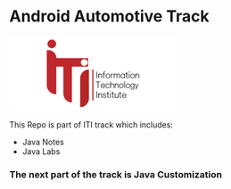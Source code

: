 # Android Automotive Track 

![ITI](./iti_logo.5b9a0fd125be-300x133.png)

This Repo is part of ITI track which includes: 
- Java Notes
- Java Labs

### The next part of the track is Java Customization
